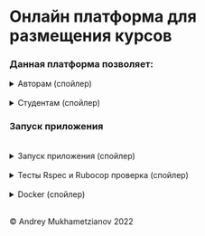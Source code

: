 # Онлайн платформа для размещения курсов

### Данная платформа позволяет:
<details>
      <summary>Авторам  (спойлер) </summary>

* Опубликовывать свои курсы для обучения (Размещать видео и прикреплять необходимые для курса файлы );
* Курсы могут быть не опубликованы и будут храниться у автора в статусе черновик. Черновики курсов не видны никому кроме автора. В любое время можно вернуться и опубликовать заготовленный ранее курс;
* Создавать лекции к каждому экзамену;
* Создавать экзамены (тестовые задания), устанавливать их сроки сдачи (реализован таймер), а также количества попыток ;
* Создавать и проверять дипломные задания студентов (принимать/отклонять их);
* Генерировать сертификаты об успешном прохождении курса;

</details>

<br>

<details>
       <summary> Студентам (спойлер) </summary>

* Записываться/поступать на выбранный курс;
* Просматривать контент курса;
* Оценивать контент, который вам предлагают учителя;
* Делиться комментариями;
* Отмечать уже пройденые лекции;
* Не забывать целиком пройти курс. Удобный контроль прогресса прохождения выбранного курса (процент прохождения курса указан в прогрессбаре);
* Отправлять на проверку дипломные работы. Вы увидите приняли ли вашу работу в специальном статуте;
* Проходить экзамены (тестовые задания);
* Получать сертификаты о прохождении выбранного курса. Вы увидите их в личном кабинете.

</details>

### Запуск приложения

<br>
<details>
       <summary> Запуск приложения (спойлер) </summary>

***ВАЖНО!***
> Если вы используете WINDOWS + WSL убедитесь что вы запустили базу данных Postgresql !

- Установить зависимости

```shell
bundle install
```

- Создать БД

```shell
rails db:create
```

- Запустить миграции

```shell
rails db:migrate
```

- Установить гем 'foreman' https://github.com/ddollar/foreman

```shell
gem install foreman
```

- Запустить 'foreman'

```shell
foreman start
```

</details>
<br>
<details>
       <summary>Тесты Rspec и Rubocop проверка (спойлер) </summary>

Для запуска используйте:

```shell
make check
```

</details>
<br>
<details>
       <summary>Docker (спойлер) </summary>

Для запуска Docker используйте:

```shell
docker_start
```

Для остановки Docker и удаления контейнеров используйте:

```shell
docker_stop
```

</details>
<br>

&copy; Andrey Mukhametzianov 2022
